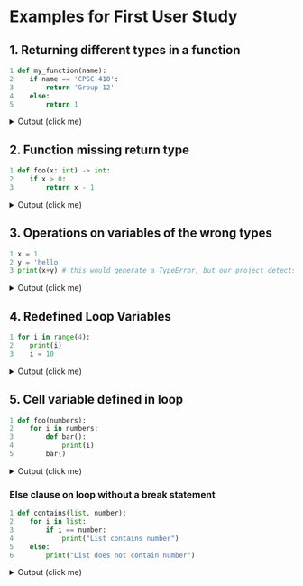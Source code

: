 # Examples for First User Study

## 1. Returning different types in a function
```python
1 def my_function(name):
2    if name == 'CPSC 410':
3        return 'Group 12'
4    else:
5        return 1
```

<details>
  <summary>Output (click me)</summary>
  
  ```
  Error: my_function has different return types on line 3 and 5
  ```
</details>

## 2. Function missing return type
```python
1 def foo(x: int) -> int:
2    if x > 0:
3        return x - 1
```

<details>
  <summary>Output (click me)</summary>
  
  ```
  Error: function foo should is missing a return statement
  ```
</details>

## 3. Operations on variables of the wrong types
```python
1 x = 1
2 y = 'hello'
3 print(x+y) # this would generate a TypeError, but our project detects this statically  
```

<details>
  <summary>Output (click me)</summary>
  
  ```
  Error: Operands for + operator has different types x (1) and y ('hello')
  ```
</details>

## 4. Redefined Loop Variables
```python
1 for i in range(4):
2    print(i)
3    i = 10
```

<details>
  <summary>Output (click me)</summary>
  
  ```
  Error: Loop variable i overwritten in body on line 3
  ```
</details>

## 5. Cell variable defined in loop

```python
1 def foo(numbers):
2    for i in numbers:
3        def bar():
4            print(i)
5        bar()
```

<details>
  <summary>Output (click me)</summary>
  
  ```
  Error: Cell variable i used in closure for function bar is defined in a loop
  ```
</details>

### Else clause on loop without a break statement
```python
1 def contains(list, number):
2    for i in list:
3        if i == number:
4            print("List contains number")
5    else:
6        print("List does not contain number")
```

<details>
  <summary>Output (click me)</summary>
  
  ```
  Error: potential unintended behavior detected in for loop with else clause on line 6 since no break statement
  ```
</details>
